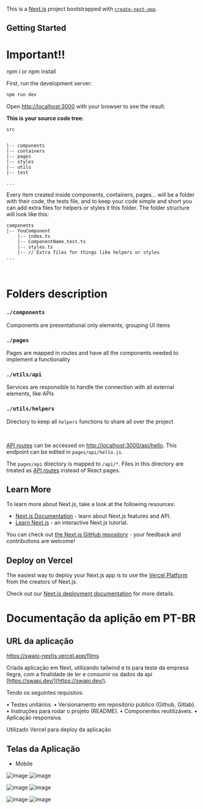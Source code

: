 This is a [Next.js](https://nextjs.org/) project bootstrapped with [`create-next-app`](https://github.com/vercel/next.js/tree/canary/packages/create-next-app).

## Getting Started

# Important!!
 npm i or npm install

First, run the development server:

```bash
npm run dev

```

Open [http://localhost:3000](http://localhost:3000) with your browser to see the result.

**This is your source code tree:**

```
src


|-- components
|-- containers
|-- pages
|-- styles
|-- utils
|-- test

...
```
Every item created inside components, containers, pages... will be a folder with their code, the tests file, and to keep your code simple and short you can add extra files for helpers or styles it this folder. The folder structure will look like this:

```
components
|-- YouComponent
    |-- index.ts
    |-- ComponentName.test.ts
    |-- styles.ts
    |-- // Extra files for things like helpers or styles
...
```
<br/>

# Folders description

### `./components`

Components are presentational only elements, grouping UI items


### `./pages`

Pages are mapped in routes and have all the components needed to implement a functionality


### `./utils/api`

Services are responsible to handle the connection with all external elements, like APIs

### `./utils/helpers`

Directory to keep all `helpers` functions to share all over the project

<br>


[API routes](https://nextjs.org/docs/api-routes/introduction) can be accessed on [http://localhost:3000/api/hello](http://localhost:3000/api/hello). This endpoint can be edited in `pages/api/hello.js`.

The `pages/api` directory is mapped to `/api/*`. Files in this directory are treated as [API routes](https://nextjs.org/docs/api-routes/introduction) instead of React pages.

## Learn More

To learn more about Next.js, take a look at the following resources:

- [Next.js Documentation](https://nextjs.org/docs) - learn about Next.js features and API.
- [Learn Next.js](https://nextjs.org/learn) - an interactive Next.js tutorial.

You can check out [the Next.js GitHub repository](https://github.com/vercel/next.js/) - your feedback and contributions are welcome!

## Deploy on Vercel

The easiest way to deploy your Next.js app is to use the [Vercel Platform](https://vercel.com/import?utm_medium=default-template&filter=next.js&utm_source=create-next-app&utm_campaign=create-next-app-readme) from the creators of Next.js.

Check out our [Next.js deployment documentation](https://nextjs.org/docs/deployment) for more details.


# Documentação da aplição em PT-BR

## URL da aplicação

https://swapi-nextjs.vercel.app/films

Criada aplicação em Next, utilizando tailwind e ts para teste da empresa Ilegra, com a finalidade de ler e consumir os dados da api [https://swapi.dev/](https://swapi.dev/).

Tendo os seguintes requisitos:

• Testes unitários.
• Versionamento em repositório público (Github, Gitlab).
• Instruções para rodar o projeto (README).
• Componentes reutilizáveis.
• Aplicação responsiva.

Utilizado Vercel para deploy da aplicação


## Telas da Aplicação

* Mobile


![image](https://github.com/AndreyElyan/swapi-nextjs/blob/master/public/screenshots/mobile/home.PNG)  ![image](https://github.com/AndreyElyan/swapi-nextjs/blob/master/public/screenshots/mobile/filmedetail1.PNG)

![image](https://github.com/AndreyElyan/swapi-nextjs/blob/master/public/screenshots/mobile/search.PNG)  ![image](https://github.com/AndreyElyan/swapi-nextjs/blob/master/public/screenshots/mobile/notfound.PNG)
 

 
![image](https://github.com/AndreyElyan/swapi-nextjs/blob/master/public/screenshots/mobile/filmdetail2.PNG) ![image](https://github.com/AndreyElyan/swapi-nextjs/blob/master/public/screenshots/mobile/filmedetail1.PNG)
 

 





